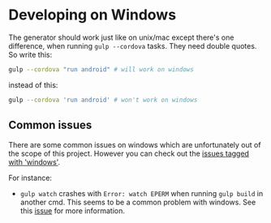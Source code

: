 # Developing on Windows
The generator should work just like on unix/mac except there's one difference, when running `gulp --cordova` tasks. They need double quotes. So write this:
```sh
gulp --cordova "run android" # will work on windows
```
instead of this:
```sh
gulp --cordova 'run android' # won't work on windows
```
## Common issues
There are some common issues on windows which are unfortunately out of the scope of this project. However you can check out the [issues tagged with 'windows'](https://github.com/mwaylabs/generator-m-ionic/labels/generator%20-%20windows).

For instance:
- `gulp watch` crashes with `Error: watch EPERM` when running `gulp build` in another cmd. This seems to be a common problem with windows. See this [issue](https://github.com/mwaylabs/generator-m/issues/156) for more information.
